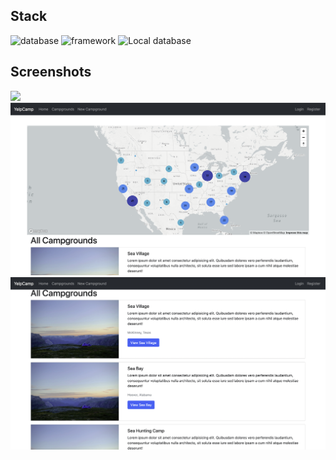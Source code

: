 
## Stack

![database](https://img.shields.io/badge/database-mango-green)
![framework](https://img.shields.io/badge/framework-express-orange)
![Local database](https://img.shields.io/badge/javascript-green)
###
## Screenshots
![](https://github.com/anasalqassim/YelpCamp/blob/master/screenshots/Screen%20Shot%201444-06-23%20at%208.05.57%20PM.png?raw=true)
![](https://github.com/anasalqassim/YelpCamp/blob/master/screenshots/Screen%20Shot%201444-06-23%20at%208.06.11%20PM.png?raw=true)
![](https://github.com/anasalqassim/YelpCamp/blob/master/screenshots/Screen%20Shot%201444-06-23%20at%208.15.02%20PM.png?raw=true)
